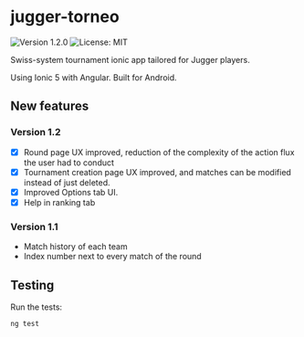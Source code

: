 # jugger-torneo

![Version 1.2.0](https://img.shields.io/badge/version-1.2.0-informational) ![License: MIT](https://img.shields.io/badge/license-MIT-green)

Swiss-system tournament ionic app tailored for Jugger players.

Using Ionic 5 with Angular. Built for Android.

## New features

### Version 1.2

- [x] Round page UX improved, reduction of the complexity of the action flux the user had to conduct
- [x] Tournament creation page UX improved, and matches can be modified instead of just deleted.
- [x] Improved Options tab UI.
- [x] Help in ranking tab

### Version 1.1

- Match history of each team
- Index number next to every match of the round

## Testing

Run the tests:

```shell
ng test
```
